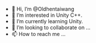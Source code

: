 - 👋 Hi, I’m @Oldhentaiwang
- 👀 I’m interested in Unity C++.
- 🌱 I’m currently learning Unity.
- 💞️ I’m looking to collaborate on ...
- 📫 How to reach me ...

<!---
Oldhentaiwang/Oldhentaiwang is a ✨ special ✨ repository because its `README.md` (this file) appears on your GitHub profile.
You can click the Preview link to take a look at your changes.
--->
